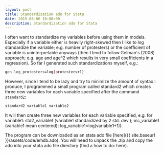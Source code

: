 ```yaml
---
layout: post
title: Standardization ado for Stata
date: 2015-08-06 16:00:00
description: Standardization ado for Stata
---
```


I often want to standardize my variables before using them in models. Especially if a variable either is heavily right-skewed then I like to log standardize the variable; e.g. number of protesters) or the coefficient of variable is uninterpretable anyways (then I tend to follow Gelman's (2008) approach; e.g. age and age^2 which results in very small coefficients in a regression). So far I generated such standardizations myself, e.g.:
```bash
gen log_protesters=log(protesters+1)
```
However, since I tend to be lazy and try to minimize the amount of syntax I produce, I programmed a small program called standard2 which creates three new variables for each variable specified after the command `standard2`:
```bash
standard2 variable1 variable2
```
It will then create three new variables for each variable specified, e.g. for variable1: std2_variable1 (variable1 standardized by 2 std. dev.); mc_variable1 (variable1 mean centered); log_variable1=log(variable1+1)).

The program can be downloaded as an stata ado file [here]({{ site.baseurl }}/assets/code/emdb.ado). You will need to unpack the .zip and copy the ado into your stata ado file directory (find a how to do: here).
